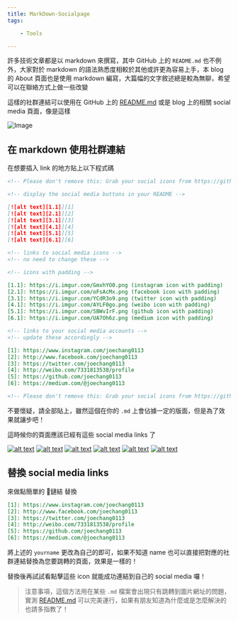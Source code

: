 ```yaml
---
title: MarkDown-Socialpage
tags:

    - Tools

---
```

許多技術文章都是以 markdown 來撰寫，其中 GitHub 上的 `README.md` 也不例外，大家對於 markdown 的語法熟悉度相較於其他或許更為容易上手，本 blog 的 About 頁面也是使用 markdown 編寫，大篇幅的文字敘述總是較為無聊，希望可以在聯絡方式上做一些改變

這樣的社群連結可以使用在 GitHub 上的 [README.md](https://github.com/joechang0113/joechang0113.github.io) 或是 blog 上的相關 social media 頁面，像是這樣

![Image](https://i.imgur.com/eo5J4vP.png)

## 在 markdown 使用社群連結

在想要插入 link 的地方貼上以下程式碼

``` md
<!-- Please don't remove this: Grab your social icons from https://github.com/joechang0113/socialpage -->

<!-- display the social media buttons in your README -->

[![alt text][1.1]][1]
[![alt text][2.1]][2]
[![alt text][3.1]][3]
[![alt text][4.1]][4]
[![alt text][5.1]][5]
[![alt text][6.1]][6]

<!-- links to social media icons -->
<!-- no need to change these -->

<!-- icons with padding -->

[1.1]: https://i.imgur.com/GmxhYO0.png (instagram icon with padding)
[2.1]: https://i.imgur.com/oFsAcMx.png (facebook icon with padding)
[3.1]: https://i.imgur.com/YCdR3o9.png (twitter icon with padding)
[4.1]: https://i.imgur.com/AYLF0go.png (weibo icon with padding)
[5.1]: https://i.imgur.com/5BWvIrF.png (github icon with padding)
[6.1]: https://i.imgur.com/UA7Oh6z.png (medium icon with padding)

<!-- links to your social media accounts -->
<!-- update these accordingly -->

[1]: https://www.instagram.com/joechang0113
[2]: http://www.facebook.com/joechang0113
[3]: https://twitter.com/joechang0113
[4]: http://weibo.com/7331813538/profile
[5]: https://github.com/joechang0113
[6]: https://medium.com/@joechang0113

<!-- Please don't remove this: Grab your social icons from https://github.com/joechang0113/socialpage -->

```

不要懷疑，請全部貼上，雖然這個在你的 `.md` 上會佔據一定的版面，但是為了效果就讓步吧！

這時候你的頁面應該已經有這些 social media links 了

<!-- Please don't remove this: Grab your social icons from https://github.com/joechang0113/socialpage -->

[![alt text][1.1]][1] <!--(instagram) -->
[![alt text][2.1]][2] <!--(facebook) -->
[![alt text][3.1]][3] <!--(twitter) -->
[![alt text][4.1]][4] <!--(weibo) -->
[![alt text][5.1]][5] <!--(github) -->
[![alt text][6.1]][6] <!--(medium) -->

## 替換 social media links

來做點簡單的 🔗鏈結 替換

``` md
[1]: https://www.instagram.com/joechang0113
[2]: http://www.facebook.com/joechang0113
[3]: https://twitter.com/joechang0113
[4]: http://weibo.com/7331813538/profile
[5]: https://github.com/joechang0113
[6]: https://medium.com/@joechang0113
```

將上述的 `yourname` 更改為自己的即可，如果不知道 name 也可以直接把對應的社群連結替換為您要跳轉的頁面，效果是一樣的！

替換後再試試看點擊這些 icon 就能成功連結到自己的 social media 囉！

> 注意事項，這個方法用在某些 `.md` 檔案會出現只有跳轉到圖片網址的問題，實測 [README.md](https://github.com/joechang0113/socialpage) 可以完美運行，如果有朋友知道為什麼或是怎麼解決的也請多指教了！
<!-- icons with padding -->

[1.1]: https://i.imgur.com/GmxhYO0.png (instagram icon with padding)
[2.1]: https://i.imgur.com/oFsAcMx.png (facebook icon with padding)
[3.1]: https://i.imgur.com/YCdR3o9.png (twitter icon with padding)
[4.1]: https://i.imgur.com/AYLF0go.png (weibo icon with padding)
[5.1]: https://i.imgur.com/5BWvIrF.png (github icon with padding)
[6.1]: https://i.imgur.com/UA7Oh6z.png (medium icon with padding)

<!-- links to your social media accounts -->
<!-- update these accordingly -->

[1]: https://www.instagram.com/joechang0113
[2]: http://www.facebook.com/joechang0113
[3]: https://twitter.com/joechang0113
[4]: http://weibo.com/7331813538/profile
[5]: https://github.com/joechang0113
[6]: https://medium.com/@joechang0113

<!-- Please don't remove this: Grab your social icons from https://github.com/joechang0113/socialpage -->
